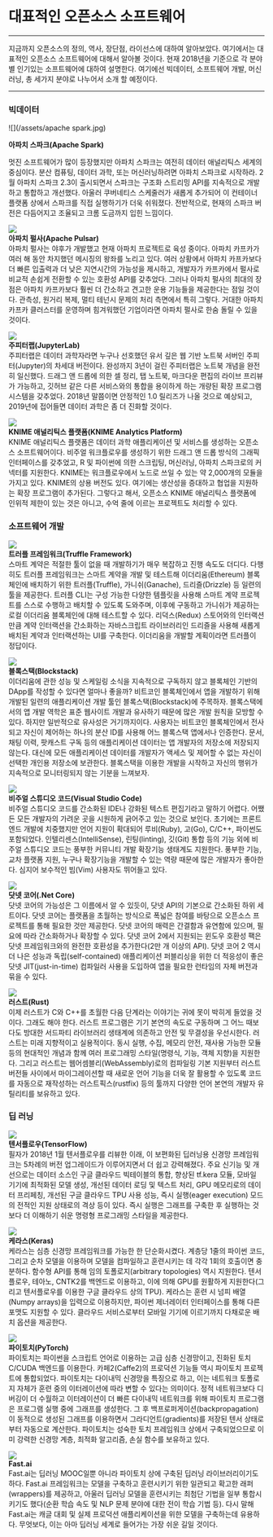 # 대표적인 오픈소스 소프트웨어

---

지금까지 오픈소스의 정의, 역사, 장단점, 라이선스에 대하여 알아보았다. 여기에서는 대표적인 오픈소스 소프트웨어에 대해서 알아볼 것이다. 현재 2018년을 기준으로 각 분야별 인기있는 소프트웨어에 대하여 설명한다. 여기에선  빅데이터, 소프트웨어 개발, 머신러닝, 총 세가지 분야로 나누어서 소개 할 예정이다.  

---

### 빅데이터

![](/assets/apache spark.jpg)

**아파치 스파크(Apache Spark)**

멋진 소프트웨어가 많이 등장했지만 아파치 스파크는 여전히 데이터 애널리틱스 세계의 중심이다. 분산 컴퓨팅, 데이터 과학, 또는 머신러닝하려면 아파치 스파크로 시작하라. 2월 아파치 스파크 2.3이 출시되면서 스파크는 구조화 스트리밍 API를 지속적으로 개발하고 통합하고 개선했다. 아울러 쿠버네티스 스케줄러가 새롭게 추가되어 이 컨테이너 플랫폼 상에서 스파크를 직접 실행하기가 더욱 쉬워졌다. 전반적으로, 현재의 스파크 버전은 다듬어지고 조율되고 크롬 도금까지 입힌 느낌이다.

![](/assets/apachepulsar.jpg)   
**아파치 펄사(Apache Pulsar)**   
아파치 펄사는 야후가 개발했고 현재 아파치 프로젝트로 육성 중이다. 아파치 카프카가 여러 해 동안 차지했던 메시징의 왕좌를 노리고 있다. 여러 상황에서 아파치 카프카보다 더 빠른 입출력과 더 낮은 지연시간의 가능성을 제시하고, 개발자가 카프카에서 펄사로 비교적 손쉽게 전환할 수 있는 호환성 API를 갖추었다. 그러나 아파치 펄사의 최대의 장점은 아파치 카프카보다 훨씬 더 간소하고 견고한 운용 기능들을 제공한다는 점일 것이다. 관측성, 원거리 복제, 멀티 테넌시 문제의 처리 측면에서 특히 그렇다. 거대한 아파치 카프카 클러스터를 운영하며 힘겨워했던 기업이라면 아파치 펄사로 한숨 돌릴 수 있을 것이다.

![](/assets/jupyter.jpg)   
**주피터랩(JupyterLab)**   
주피터랩은 데이터 과학자라면 누구나 선호했던 유서 깊은 웹 기반 노트북 서버인 주피터(Jupyter)의 차세대 버전이다. 완성까지 3년이 걸린 주피터랩은 노트북 개념을 완전히 일신했다. 드래그 앤 드롭에 의한 셀 정리, 탭 노트북, 마크다운 편집의 라이브 프리뷰가 가능하고, 깃허브 같은 다른 서비스와의 통합을 용이하게 하는 개량된 확장 프로그램 시스템을 갖추었다. 2018년 말쯤이면 안정적인 1.0 릴리즈가 나올 것으로 예상되고, 2019년에 접어들면 데이터 과학은 좀 더 진화할 것이다.

![](/assets/knime.jpg)   
**KNIME 애널리틱스 플랫폼(KNIME Analytics Platform)**   
KNIME 애널리틱스 플랫폼은 데이터 과학 애플리케이션 및 서비스를 생성하는 오픈소스 소프트웨어이다. 비주얼 워크플로우를 생성하기 위한 드래그 앤 드롭 방식의 그래픽 인터페이스를 갖추었고, R 및 파이썬에 의한 스크립팅, 머신러닝, 아파치 스파크로의 커넥터를 지원한다. KNIME는 워크플로우에서 노드로 쓰일 수 있는 약 2,000개의 모듈을 가지고 있다. KNIME의 상용 버전도 있다. 여기에는 생산성을 증대하고 협업을 지원하는 확장 프로그램이 추가된다. 그렇다고 해서, 오픈소스 KNIME 애널리틱스 플랫폼에 인위적 제한이 있는 것은 아니고, 수억 줄에 이르는 프로젝트도 처리할 수 있다.

### 소프트웨어 개발 

![](/assets/truffle.jpg)  
**트러플 프레임워크(Truffle Framework)**  
스마트 계약은 적절한 툴이 없을 때 개발하기가 매우 복잡하고 진행 속도도 더디다. 다행히도 트러플 프레임워크는 스마트 계약을 개발 및 테스트해 이더리움(Ethereum) 블록체인에 배치하기 위한 트러플(Truffle), 가니쉬(Ganache), 드리즐(Drizzle) 등 일련의 툴을 제공한다. 트러플 CLI는 구성 가능한 다양한 템플릿을 사용해 스마트 계약 프로젝트를 스스로 수행하고 배치할 수 있도록 도와주며, 이후에 구동하고 가니쉬가 제공하는 로컬 이더리움 블록체인에 대해 테스트할 수 있다. 리덕스(Redux) 스토어와의 인터랙션만큼 계약 인터랙션을 간소화하는 자바스크립트 라이브러리인 드리즐을 사용해 새롭게 배치된 계약과 인터랙션하는 UI를 구축한다. 이더리움을 개발할 계획이라면 트러플이 정답이다.

![](/assets/blockstack.jpg)  
**블록스택(Blockstack)**  
이더리움에 관한 성능 및 스케일링 소식을 지속적으로 구독하지 않고 블록체인 기반의 DApp를 작성할 수 있다면 얼마나 좋을까? 비트코인 블록체인에서 앱을 개발하기 위해 개발된 일련의 애플리케이션 개발 툴인 블록스택(Blockstack)에 주목하자. 블록스택에서의 앱 개발 역학은 표준 웹사이트 개발과 유사하기 때문에 많은 개발 원칙을 모방할 수 있다. 하지만 일반적으로 유사성은 거기까지이다. 사용자는 비트코인 블록체인에서 전사되고 자신이 제어하는 하나의 분산 ID를 사용해 어느 블록스택 앱에서나 인증한다. 문서, 채팅 이력, 팟캐스트 구독 등의 애플리케이션 데이터는 앱 개발자의 저장소에 저장되지 않는다. 대신에 모든 애플리케이션 데이터를 개발자가 액세스 및 제어할 수 없는 자신이 선택한 개인용 저장소에 보관한다. 블록스택을 이용한 개발을 시작하고 자신의 행위가 지속적으로 모니터링되지 않는 기분을 느껴보자.

![](/assets/visualstudiocode.jpg)   
**비주얼 스튜디오 코드(Visual Studio Code)**  
비주얼 스튜디오 코드를 간소화된 IDE나 강화된 텍스트 편집기라고 말하기 어렵다. 어쨌든 모든 개발자의 가려운 곳을 시원하게 긁어주고 있는 것으로 보인다. 초기에는 프론트 엔드 개발에 치중했지만 언어 지원이 확대되어 루비(Ruby), 고(Go), C/C++, 파이썬도 포함되었다. 인텔리센스(IntelliSense), 린팅(linting), 깃(Git) 통합 등의 기능 외에 비주얼 스튜디오 코드는 풍부한 커뮤니티 개발 확장기능 생태계도 지원한다. 풍부한 기능, 교차 플랫폼 지원, 누구나 확장기능을 개발할 수 있는 역량 때문에 많은 개발자가 좋아한다. 심지어 보수적인 빔(Vim) 사용자도 뛰어들고 있다.

![](/assets/dotnetcore.jpg)   
**닷넷 코어(.Net Core)**  
닷넷 코어의 가능성은 그 이름에서 알 수 있듯이, 닷넷 API의 기본으로 간소화된 하위 세트이다. 닷넷 코어는 플랫폼을 초월하는 방식으로 폭넓은 참여를 바탕으로 오픈소스 프로젝트를 통해 필요한 것만 제공한다. 닷넷 코어의 매력은 간결함과 유연함에 있으며, 필요에 따라 간소화하거나 확장할 수 있다. 닷넷 코어 2에서 지원되는 윈도우 호환성 팩은 닷넷 프레임워크와의 완전한 호환성을 추가한다(2만 개 이상의 API). 닷넷 코어 2 역시 더 나은 성능과 독립(self-contained) 애플리케이션 퍼블리싱을 위한 더 적응성이 좋은 닷넷 JIT(just-in-time) 컴파일러 사용을 도입하여 앱을 필요한 런타임의 자체 버전과 묶을 수 있다.

![](/assets/rust.jpg)  
**러스트(Rust)**  
이제 러스트가 C와 C++를 초월한 다음 단계라는 이야기는 귀에 못이 박히게 들었을 것이다. 그래도 해야 한다. 러스트 프로그램은 기기 본연의 속도로 구동하며 그 어느 때보다도 방대한 서드파티 라이브러리 생태계에 의존하고 안전 및 무결성을 우선시한다. 러스트는 미래 지향적이고 실용적이다. 동시 실행, 수집, 메모리 안전, 재사용 가능한 모듈 등의 현대적인 개념과 함께 여러 프로그래밍 스타일(명령식, 기능, 객체 지향)을 지원한다. 그리고 러스트는 웹어셈블리(WebAssembly)로의 컴파일링 기본 지원부터 러스트 버전들 사이에서 마이그레이션할 때 새로운 언어 기능을 더욱 잘 활용할 수 있도록 코드를 자동으로 재작성하는 러스트픽스(rustfix) 등의 툴까지 다양한 언어 본연의 개발자 유틸리티를 보유하고 있다.

### 딥 러닝 

![](/assets/tensorflow.jpg)   
**텐서플로우(TensorFlow)**  
필자가 2018년 1월 텐서플로우를 리뷰한 이래, 이 보편화된 딥러닝용 신경망 프레임워크는 5차례의 버전 업그레이드가 이루어지면서 더 쉽고 강력해졌다. 주요 신기능 및 개선으로는 데이터 소스인 구글 클라우드 빅테이블의 통합, 향상된 tf.kera 모듈, 모바일 기기에 최적화된 모델 생성, 개선된 데이터 로딩 및 텍스트 처리, GPU 메모리로의 데이터 프리페칭, 개선된 구글 클라우드 TPU 사용 성능, 즉시 실행(eager execution) 모드의 전적인 지원 상태로의 격상 등이 있다. 즉시 실행은 그래프를 구축한 후 실행하는 것보다 더 이해하기 쉬운 명령형 프로그래밍 스타일을 제공한다.

![](/assets/keras.jpg)   
**케라스(Keras)**   
케라스는 심층 신경망 프레임워크를 가능한 한 단순화시켰다. 계층당 1줄의 파이썬 코드, 그리고 순차 모델을 이용하며 모델을 컴파일하고 훈련시키는 데 각각 1회의 호출이면 충분하다. 함수형 API를 통해 임의 토폴로지(arbitrary topologies) 역시 지원한다. 텐서플로우, 테아노, CNTK2를 백엔드로 이용하고, 이에 의해 GPU를 원활하게 지원한다(그리고 텐서플로우를 이용한 구글 클라우드 상의 TPU). 케라스는 훈련 시 넘피 배열(Numpy arrays)을 입력으로 이용하지만, 파이썬 제너레이터 인터페이스를 통해 다른 포맷도 지원할 수 있다. 클라우드 서비스로부터 모바일 기기에 이르기까지 다채로운 배치 옵션을 제공한다.
 
![](/assets/Pytorch.jpg)  
**파이토치(PyTorch)**    
파이토치는 파이썬을 스크립트 언어로 이용하는 고급 심층 신경망이고, 진화된 토치 C/CUDA 백엔드를 이용한다. 카페2(Caffe2)의 프로덕션 기능들 역시 파이토치 프로젝트에 통합되었다. 파이토치는 다이내믹 신경망을 특징으로 하고, 이는 네트워크 토폴로지 자체가 훈련 중의 이터레이션에 따라 변할 수 있다는 의미이다. 정적 네트워크보다 디버깅이 더 수월하고 이터레이션이 더 빠른 다이내믹 네트워크를 위해 파이토치 프로그램은 프로그램 실행 중에 그래프를 생성한다. 그 후 백프로퍼게이션(backpropagation)이 동적으로 생성된 그래프를 이용하면서 그라디언트(gradients)를 저장된 텐서 상태로부터 자동으로 계산한다. 파이토치는 성숙한 토치 프레임워크 상에서 구축되었으므로 이미 강력한 신경망 계층, 최적화 알고리즘, 손실 함수를 보유하고 있다.
 
![](/assets/Fastai.jpg)   
**Fast.ai**   
Fast.ai는 딥러닝 MOOC일뿐 아니라 파이토치 상에 구축된 딥러닝 라이브러리이기도 하다. Fast.ai 프레임워크는 모델을 구축하고 훈련시키기 위한 일관되고 확고한 래퍼(wrappers)를 제공하고, 아울러 딥러닝 모델을 훈련시키는 최첨단 기법을 일부 통합시키기도 했다(순환 학습 속도 및 NLP 문제 분야에 대한 전이 학습 기법 등). 다시 말해 Fast.ai는 캐글 대회 및 실제 프로덕션 애플리케이션을 위한 모델을 구축하는데 유용하다. 무엇보다, 이는 아마 딥러닝 세계로 들어가는 가장 쉬운 길일 것이다.
 

